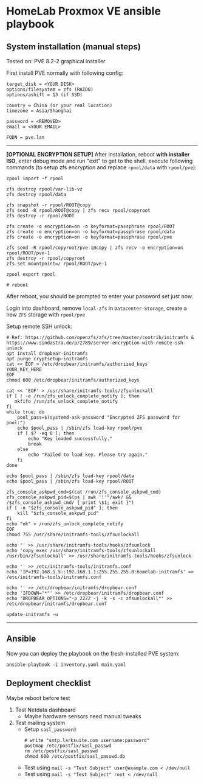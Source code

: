 # HomeLab Proxmox VE ansible playbook

## System installation (manual steps)

Tested on: PVE 8.2-2 graphical installer

First install PVE normally with following config:

```
target_disk = <YOUR DISK>
options/filesystem = zfs (RAID0)
options/ashift = 13 (if SSD)

country = China (or your real location)
timezone = Asia/Shanghai

password = <REMOVED>
email = <YOUR EMAIL>

FQDN = pve.lan
```

---

**[OPTIONAL ENCRYPTION SETUP]** After installation, reboot **with installer ISO**, enter debug mode and run "exit" to get to the shell, execute following commands (to setup zfs encryption and replace `rpool/data` with `rpool/pve`):

```
zpool import -f rpool

zfs destroy rpool/var-lib-vz
zfs destroy rpool/data

zfs snapshot -r rpool/ROOT@copy
zfs send -R rpool/ROOT@copy | zfs recv rpool/copyroot
zfs destroy -r rpool/ROOT

zfs create -o encryption=on -o keyformat=passphrase rpool/ROOT
zfs create -o encryption=on -o keyformat=passphrase rpool/data
zfs create -o encryption=on -o keyformat=passphrase rpool/pve

zfs send -R rpool/copyroot/pve-1@copy | zfs recv -o encryption=on rpool/ROOT/pve-1
zfs destroy -r rpool/copyroot
zfs set mountpoint=/ rpool/ROOT/pve-1

zpool export rpool

# reboot
```

After reboot, you should be prompted to enter your password set just now.

Login into dashboard, remove `local-zfs` in `Datacenter-Storage`, create a new `ZFS` storage with `rpool/pve`

Setup remote SSH unlock:

```
# Ref: https://github.com/openzfs/zfs/tree/master/contrib/initramfs & https://www.sindastra.de/p/2789/server-encryption-with-remote-ssh-unlock
apt install dropbear-initramfs
apt purge cryptsetup-initramfs
cat << EOF > /etc/dropbear/initramfs/authorized_keys
YOUR_KEY_HERE
EOF
chmod 600 /etc/dropbear/initramfs/authorized_keys

cat << 'EOF' > /usr/share/initramfs-tools/zfsunlockall
if [ ! -e /run/zfs_unlock_complete_notify ]; then
   mkfifo /run/zfs_unlock_complete_notify
fi
while true; do
    pool_pass=$(systemd-ask-password "Encrypted ZFS password for pool:")
    echo $pool_pass | /sbin/zfs load-key rpool/pve
    if [ $? -eq 0 ]; then
        echo "Key loaded successfully."
        break
    else
        echo "Failed to load key. Please try again."
    fi
done

echo $pool_pass | /sbin/zfs load-key rpool/data
echo $pool_pass | /sbin/zfs load-key rpool/ROOT

zfs_console_askpwd_cmd=$(cat /run/zfs_console_askpwd_cmd)
zfs_console_askpwd_pid=$(ps | awk '!'"/awk/ && /$zfs_console_askpwd_cmd/ { print \$1; exit }")
if [ -n "$zfs_console_askpwd_pid" ]; then
    kill "$zfs_console_askpwd_pid"
fi
echo "ok" > /run/zfs_unlock_complete_notify
EOF
chmod 755 /usr/share/initramfs-tools/zfsunlockall

echo '' >> /usr/share/initramfs-tools/hooks/zfsunlock
echo 'copy_exec /usr/share/initramfs-tools/zfsunlockall /usr/bin/zfsunlockall' >> /usr/share/initramfs-tools/hooks/zfsunlock

echo '' >> /etc/initramfs-tools/initramfs.conf
echo 'IP=192.168.1.5::192.168.1.1:255.255.255.0:homelab-initramfs' >> /etc/initramfs-tools/initramfs.conf

echo '' >> /etc/dropbear/initramfs/dropbear.conf
echo 'IFDOWN="*"' >> /etc/dropbear/initramfs/dropbear.conf
echo 'DROPBEAR_OPTIONS="-p 2222 -j -k -s -c zfsunlockall"' >> /etc/dropbear/initramfs/dropbear.conf

update-initramfs -u
```

---

## Ansible

Now you can deploy the playbook on the fresh-installed PVE system:

```
ansible-playbook -i inventory.yaml main.yaml
```

## Deployment checklist

Maybe reboot before test

1. Test Netdata dashboard
   - Maybe hardware sensors need manual tweaks
2. Test mailing system
   - Setup `sasl_password`
     ```
     # write "smtp.larksuite.com username:password"
     postmap /etc/postfix/sasl_passwd
     rm /etc/postfix/sasl_passwd
     chmod 600 /etc/postfix/sasl_passwd.db
     ```
   - Test using `mail -s "Test Subject" user@example.com < /dev/null`
   - Test using `mail -s "Test Subject" root < /dev/null`
